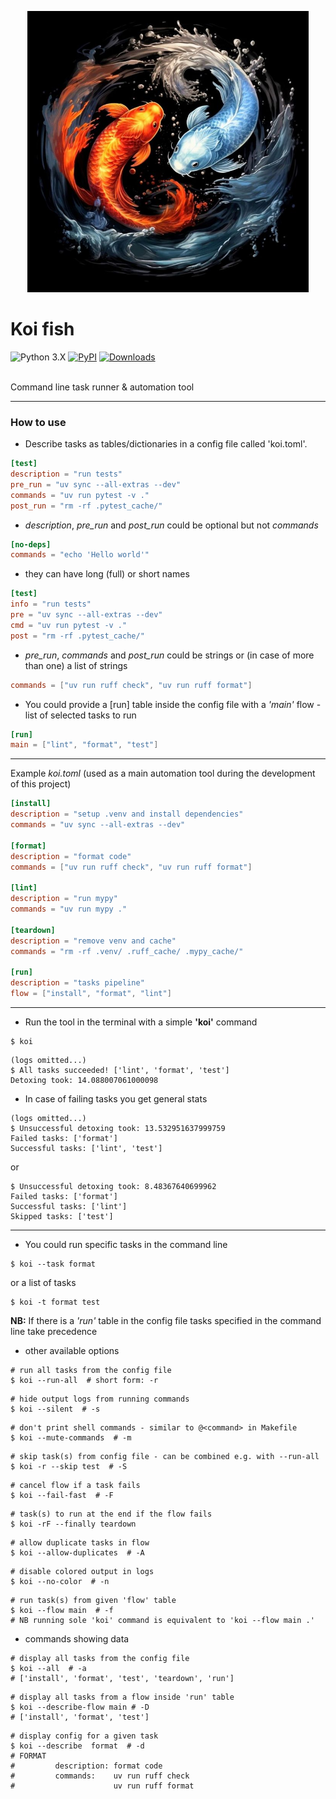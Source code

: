 <p align="center">
  <img src="https://github.com/kaliv0/koi_fish/blob/main/assets/koi-fish.jpg?raw=true" width="450" alt="Koi fish">
</p>

# Koi fish

![Python 3.X](https://img.shields.io/badge/python-^3.12-blue?style=flat-square&logo=Python&logoColor=white)
[![PyPI](https://img.shields.io/pypi/v/koi-fish.svg)](https://pypi.org/project/koi-fish/)
[![Downloads](https://static.pepy.tech/badge/koi-fish)](https://pepy.tech/projects/koi-fish)

<br>Command line task runner & automation tool

---------------------------
### How to use
- Describe tasks as tables/dictionaries in a config file called 'koi.toml'.
```toml
[test]
description = "run tests"
pre_run = "uv sync --all-extras --dev"
commands = "uv run pytest -v ."
post_run = "rm -rf .pytest_cache/"
```
- <i>description</i>, <i>pre_run</i>  and <i>post_run</i> could be optional but not <i>commands</i>
```toml
[no-deps]
commands = "echo 'Hello world'"
```
- they can have long (full) or short names
```toml
[test]
info = "run tests"
pre = "uv sync --all-extras --dev"
cmd = "uv run pytest -v ."
post = "rm -rf .pytest_cache/"
```
- <i>pre_run</i>,  <i>commands</i>  and <i>post_run</i> could be strings or (in case of more than one) a list of strings
```toml
commands = ["uv run ruff check", "uv run ruff format"]
```

- You could provide a [run] table inside the config file with a <i>'main'</i> flow - list of selected tasks to run
```toml
[run]
main = ["lint", "format", "test"]
```
---------------------------
Example <i>koi.toml</i> (used as a main automation tool during the development of this project)
```toml
[install]
description = "setup .venv and install dependencies"
commands = "uv sync --all-extras --dev"

[format]
description = "format code"
commands = ["uv run ruff check", "uv run ruff format"]

[lint]
description = "run mypy"
commands = "uv run mypy ."

[teardown]
description = "remove venv and cache"
commands = "rm -rf .venv/ .ruff_cache/ .mypy_cache/"

[run]
description = "tasks pipeline"
flow = ["install", "format", "lint"]
```
---------------------------
- Run the tool in the terminal with a simple <b>'koi'</b> command
```shell
$ koi
```
```shell
(logs omitted...)
$ All tasks succeeded! ['lint', 'format', 'test']
Detoxing took: 14.088007061000098
```
- In case of failing tasks you get general stats
```shell
(logs omitted...)
$ Unsuccessful detoxing took: 13.532951637999759
Failed tasks: ['format']
Successful tasks: ['lint', 'test']
```
or
```shell
$ Unsuccessful detoxing took: 8.48367640699962
Failed tasks: ['format']
Successful tasks: ['lint']
Skipped tasks: ['test']
```
---------------------------
- You could run specific tasks in the command line
```shell
$ koi --task format
```
or a list of tasks
```shell
$ koi -t format test
```
<b>NB:</b> If there is a <i>'run'</i> table in the config file tasks specified in the command line take precedence

- other available options
```shell
# run all tasks from the config file 
$ koi --run-all  # short form: -r
```
```shell
# hide output logs from running commands
$ koi --silent  # -s
```
```shell
# don't print shell commands - similar to @<command> in Makefile
$ koi --mute-commands  # -m
```
```shell
# skip task(s) from config file - can be combined e.g. with --run-all
$ koi -r --skip test  # -S
```
```shell
# cancel flow if a task fails
$ koi --fail-fast  # -F
```
```shell
# task(s) to run at the end if the flow fails
$ koi -rF --finally teardown
```
```shell
# allow duplicate tasks in flow
$ koi --allow-duplicates  # -A
```
```shell
# disable colored output in logs
$ koi --no-color  # -n
```
```shell
# run task(s) from given 'flow' table
$ koi --flow main  # -f
# NB running sole 'koi' command is equivalent to 'koi --flow main .' 
```
- commands showing data
```shell
# display all tasks from the config file
$ koi --all  # -a
# ['install', 'format', 'test', 'teardown', 'run']

```
```shell
# display all tasks from a flow inside 'run' table
$ koi --describe-flow main # -D
# ['install', 'format', 'test']
```
```shell
# display config for a given task
$ koi --describe  format  # -d
# FORMAT
#         description: format code
#         commands:    uv run ruff check
#                      uv run ruff format
```